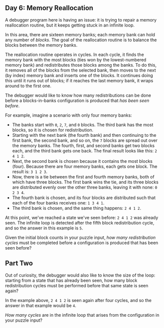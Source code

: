 Day 6: Memory Reallocation
--------------------------

A debugger program here is having an issue: it is trying to repair a memory reallocation routine, but it keeps getting stuck in an infinite loop.


In this area, there are sixteen memory banks; each memory bank can hold any number of *blocks*. The goal of the reallocation routine is to balance the blocks between the memory banks.


The reallocation routine operates in cycles. In each cycle, it finds the memory bank with the most blocks (ties won by the lowest-numbered memory bank) and redistributes those blocks among the banks. To do this, it removes all of the blocks from the selected bank, then moves to the next (by index) memory bank and inserts one of the blocks. It continues doing this until it runs out of blocks; if it reaches the last memory bank, it wraps around to the first one.


The debugger would like to know how many redistributions can be done before a blocks-in-banks configuration is produced that *has been seen before*.


For example, imagine a scenario with only four memory banks:


* The banks start with `0`, `2`, `7`, and `0` blocks. The third bank has the most blocks, so it is chosen for redistribution.
* Starting with the next bank (the fourth bank) and then continuing to the first bank, the second bank, and so on, the `7` blocks are spread out over the memory banks. The fourth, first, and second banks get two blocks each, and the third bank gets one back. The final result looks like this: `2 4 1 2`.
* Next, the second bank is chosen because it contains the most blocks (four). Because there are four memory banks, each gets one block. The result is: `3 1 2 3`.
* Now, there is a tie between the first and fourth memory banks, both of which have three blocks. The first bank wins the tie, and its three blocks are distributed evenly over the other three banks, leaving it with none: `0 2 3 4`.
* The fourth bank is chosen, and its four blocks are distributed such that each of the four banks receives one: `1 3 4 1`.
* The third bank is chosen, and the same thing happens: `2 4 1 2`.


At this point, we've reached a state we've seen before: `2 4 1 2` was already seen. The infinite loop is detected after the fifth block redistribution cycle, and so the answer in this example is `5`.


Given the initial block counts in your puzzle input, *how many redistribution cycles* must be completed before a configuration is produced that has been seen before?


Part Two
--------

Out of curiosity, the debugger would also like to know the size of the loop: starting from a state that has already been seen, how many block redistribution cycles must be performed before that same state is seen again?


In the example above, `2 4 1 2` is seen again after four cycles, and so the answer in that example would be `4`.


*How many cycles* are in the infinite loop that arises from the configuration in your puzzle input?


